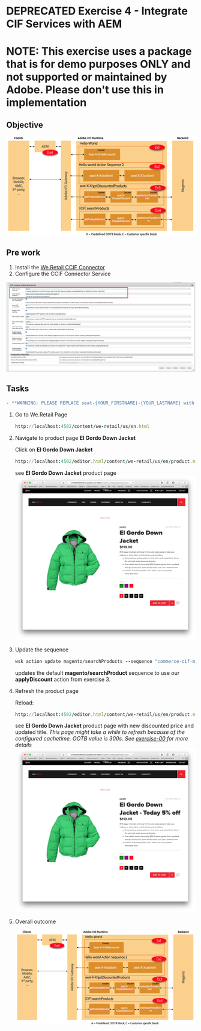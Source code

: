 **__DEPRECATED__** Exercise 4 - Integrate CIF Services with AEM
============================================

# __NOTE: This exercise uses a package that is for demo purposes ONLY and not supported or maintained by Adobe. Please don't use this in implementation__

## Objective
![Image of ex4 outcome](../Resources/ex4.png)


## Pre work

1. Install the [We.Retail CCIF Connector](weretail-ccif-connector-all-1.0.2.zip)
2. Configure the CCIF Connector Service

![CCIF Connector Configuration Service](ccif-connector-configuration.png)

## Tasks

```diff
- **WARNING: PLEASE REPLACE seat-{YOUR_FIRSTNAME}-{YOUR_LASTNAME} with your firstname and lastname: seat-john-doe**
```

1. Go to We.Retail Page

    ```ruby
    http://localhost:4502/content/we-retail/us/en.html 
    ```


2. Navigate to product page **El Gordo Down Jacket**

    Click on **El Gordo Down Jacket**
        
    ```ruby
    http://localhost:4502/editor.html/content/we-retail/us/en/product.meskwielt.html
    ```

    see **El Gordo Down Jacket** product page
    ![Orginal Product](ElGordoJacker-original.png)

4. Update the sequence

    ```ruby
    wsk action update magento/searchProducts --sequence "commerce-cif-magento-product@latest/searchProductsService,seat-X-X/applyDiscount,commerce-cif-magento-common@latest/webActionTransformer" --web true
    ```
    
    updates the default **magento/searchProduct** sequence to use our **applyDiscount** action from exercise 3.

5. Refresh the product page
    
    Reload:
    ```ruby
    http://localhost:4502/editor.html/content/we-retail/us/en/product.meskwielt.html
    ```
    
    see **El Gordo Down Jacket** product page with new discounted price and updated title. 
    _This page might take a while to refresh because of the configured cachetime. OOTB value is 300s. See [exercise-00](../exercise-00/tutorial-00-setup.md) for more details_
    ![Orginal Product](ElGordoJacker-discount.png)

6. Overall outcome

    ![Image of ex4 outcome](../Resources/ex4.png)  
